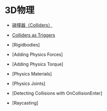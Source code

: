 # 3D物理

  - [碰撞器（Colliders）](/Physics/3D-Physics/Colliders.md)

  - [Colliders as Triggers]()

  - [Rigidbodies]

  - [Adding Physics Forces]

  - [Adding Physics Torque]

  - [Physics Materials]

  - [Physics Joints]

  - [Detecting Collisions with OnCollisionEnter]

  - [Raycasting]
